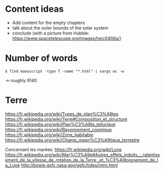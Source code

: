 # Content ideas

 - Add content for the empty chapters
 - talk about the outer bounds of the solar system
 - conclude (with a picture from Hubble: https://www.spacetelescope.org/images/heic0406a/)

# Number of words
    
    $ find manuscript -type f -name "*.html" | xargs wc -w
-> roughly 9140

# Terre

https://fr.wikipedia.org/wiki/Types_de_plan%C3%A8tes
https://fr.wikipedia.org/wiki/Terre#Composition_et_structure
https://fr.wikipedia.org/wiki/Plan%C3%A8te_tellurique
https://fr.wikipedia.org/wiki/Rayonnement_cosmique
https://fr.wikipedia.org/wiki/Zone_habitable
https://fr.wikipedia.org/wiki/Champ_magn%C3%A9tique_terrestre

Concernant les marées:
https://fr.wikipedia.org/wiki/Lune
https://fr.wikipedia.org/wiki/Mar%C3%A9e#Autres_effets_induits_:_ralentissement_de_la_vitesse_de_rotation_de_la_Terre,_et_%C3%A9loignement_de_la_Lune
http://bowie.gsfc.nasa.gov/ggfc/tides/intro.html